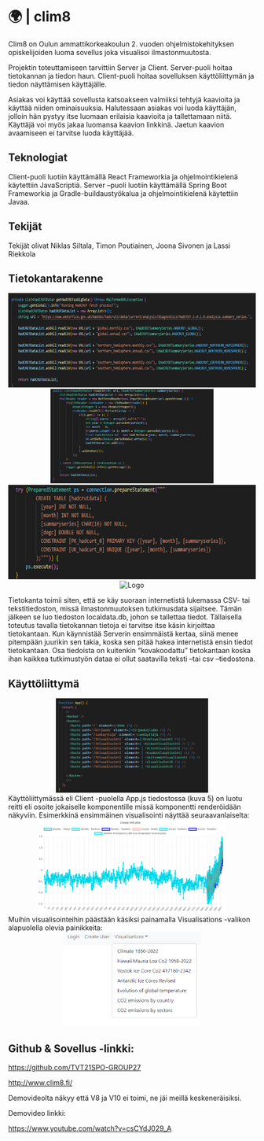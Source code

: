 # 🌍 | clim8

Clim8 on Oulun ammattikorkeakoulun 2. vuoden ohjelmistokehityksen opiskelijoiden luoma sovellus joka visualisoi ilmastonmuutosta. 

Projektin toteuttamiseen tarvittiin Server ja Client. Server-puoli hoitaa tietokannan ja tiedon haun. Client-puoli hoitaa sovelluksen käyttöliittymän ja tiedon näyttämisen käyttäjälle.  

Asiakas voi käyttää sovellusta katsoakseen valmiiksi tehtyjä kaavioita ja käyttää niiden ominaisuuksia. Halutessaan asiakas voi luoda käyttäjän, jolloin hän pystyy itse luomaan erilaisia kaavioita ja tallettamaan niitä. Käyttäjä voi myös jakaa luomansa kaavion linkkinä. Jaetun kaavion avaamiseen ei tarvitse luoda käyttäjää. 

## Teknologiat 

Client-puoli luotiin käyttämällä React Frameworkia ja ohjelmointikielenä käytettiin JavaScriptiä. Server –puoli luotiin käyttämällä Spring Boot Frameworkia ja Gradle-buildaustyökalua ja ohjelmointikielenä käytettiin Javaa. 

## Tekijät 
Tekijät olivat Niklas Siltala, Timon Poutiainen, Joona Sivonen ja Lassi Riekkola 

## Tietokantarakenne 
<div align='center'>
  <picture>
    <img src='https://github.com/TVT21SPO-GROUP27/clim8-client/blob//master/Photos/hadcrut1.png' height='192' alt="Logo">
  </picture>
</div> 
<div align='center'>
  <picture>
    <img src='https://github.com/TVT21SPO-GROUP27/clim8-client/blob/master/Photos/hadcrut2.png' height='192' alt="Logo">
  </picture>
</div> 
<div align='center'>
  <picture>
    <img src='https://github.com/TVT21SPO-GROUP27/clim8-client/blob/master/Photos/hadcrut3.png' height='192' alt="Logo">
  </picture>
</div> 
<div align='center'>
  <picture>
    <img src='.https://github.com/TVT21SPO-GROUP27/clim8-client/blob/master/Photos/localdata.png' height='192' alt="Logo">
  </picture>
</div> 

Tietokanta toimii siten, että se käy suoraan internetistä lukemassa CSV- tai tekstitiedoston, missä ilmastonmuutoksen tutkimusdata sijaitsee. Tämän jälkeen se luo tiedoston localdata.db, johon se tallettaa tiedot. Tällaisella toteutus tavalla tietokannan tietoja ei tarvitse itse käsin kirjoittaa tietokantaan. Kun käynnistää Serverin ensimmäistä kertaa, siinä menee pitempään juurikin sen takia, koska sen pitää hakea internetistä ensin tiedot tietokantaan. Osa tiedoista on kuitenkin “kovakoodattu” tietokantaan koska ihan kaikkea tutkimustyön dataa ei ollut saatavilla teksti –tai csv –tiedostona. 
## Käyttöliittymä
<div align='center'>
  <picture>
    <img src='https://github.com/TVT21SPO-GROUP27/clim8-client/blob/master/Photos/appjs.png' height='192' alt="Logo">
  </picture>
</div> 
Käyttöliittymässä eli Client -puolella App.js tiedostossa (kuva 5) on luotu reitti eli osoite jokaiselle komponentille missä komponentti renderöidään näkyviin. Esimerkkinä ensimmäinen visualisointi näyttää seuraavanlaiselta:  
<div align='center'>
  <picture>
    <img src='https://github.com/TVT21SPO-GROUP27/clim8-client/blob/master/Photos/vis1.png' height='192' alt="Logo">
  </picture>
</div> 
Muihin visualisointeihin päästään käsiksi painamalla Visualisations -valikon alapuolella olevia painikkeita:  
<div align='center'>
  <picture>
    <img src='https://github.com/TVT21SPO-GROUP27/clim8-client/blob/master/Photos/navbar.png' height='192' alt="Logo">
  </picture>
</div>

## Github & Sovellus -linkki:  

https://github.com/TVT21SPO-GROUP27 

http://www.clim8.fi/ 

Demovideolta näkyy että V8 ja V10 ei toimi, ne jäi meillä keskeneräisiksi. 

Demovideo linkki: 

https://www.youtube.com/watch?v=csCYdJ029_A
